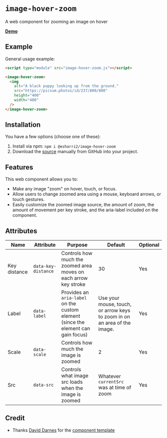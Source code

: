 # `image-hover-zoom`

A web component for zooming an image on hover

**[Demo](https://esharri2.github.io/image-hover-zoom/demo.html)**

## Example

General usage example:

```html
<script type="module" src="image-hover-zoom.js"></script>

<image-hover-zoom>
  <img
    alt="A black puppy looking up from the ground."
    src="https://picsum.photos/id/237/800/800"
    height="400"
    width="400"
  />
</image-hover-zoom>
```

## Installation

You have a few options (choose one of these):

1. Install via npm: `npm i @esharri2/image-hover-zoom`
1. Download the
   [source](https://github.com/esharri2/image-hover-zoom/blob/main/image-hover-zoom.js)
   manually from GitHub into your project.

## Features

This web component allows you to:

- Make any image "zoom" on hover, touch, or focus.
- Allow users to change zoomed area using a mouse, keyboard arrows, or touch
  gestures.
- Easily customize the zoomed image source, the amount of zoom, the amount of
  movement per key stroke, and the aria-label included on the component.

## Attributes

| Name         | Attribute           | Purpose                                                                           | Default                                                                  | Optional |
| ------------ | ------------------- | --------------------------------------------------------------------------------- | ------------------------------------------------------------------------ | -------- |
| Key distance | `data-key-distance` | Controls how much the zoomed area moves on each arrow key stroke                  | 30                                                                       | Yes      |
| Label        | `data-label`        | Provides an `aria-label` on the custom element (since the element can gain focus) | Use your mouse, touch, or arrow keys to zoom in on an area of the image. | Yes      |
| Scale        | `data-scale`        | Controls how much the image is zoomed                                             | 2                                                                        | Yes      |
| Src          | `data-src`          | Controls what image src loads when the image is zoomed                            | Whatever `currentSrc` was at time of zoom                                | Yes      |

## Credit

- Thanks [David Darnes](https://github.com/daviddarnes) for the
  [component template](https://github.com/daviddarnes/component-template)
